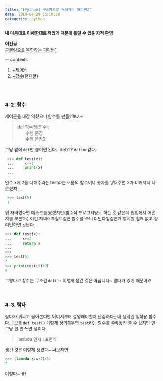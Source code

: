 ```yaml
---
title: "[Python] 구글링으로 독학하는 파이썬2"
date: 2019-08-29 15:10:28
categories: python
---
```

  
**내 마음대로 이해한대로 적었기 때문에 틀릴 수 있음 지적 환영**  
  
**이전글**  
[구글링으로 독학하는 파이썬1](https://sbeeeeeeen.github.io/python/python1/) 
   
   
-- contents  
1. [~제어문](https://sbeeeeeeen.github.io/python/python1/)
2. [~함수(현재글)](https://sbeeeeeeen.github.io/python/python2/)
   
<br><br>   
### 4-2. 함수  
제어문을 대강 익혔으니 함수를 만들어보자~  
  
> def 함수명(인수):  
> &nbsp; &nbsp; &nbsp; &nbsp;수행 문장  
> &nbsp; &nbsp; &nbsp; &nbsp;수행 문장2  
  
  그냥 앞에 `def`만 붙이면 된다...def??? `define`같다..  
  
  
```python
 >>> def test(x):
 ...     x+=2
 ...     print(x)
 ...
```
  
인수 x에 2를 더해주라는 test라는 이름의 함수이니 
숫자를 넣어주면 2가 더해져서 나오겠지 ...  

```python
 >>> test(5)
 7
```  
  
뭐 자바였다면 메소드를 썼겠지만(함수적 프로그래밍도 하는 것 같은데 현업에서 어떤지를 모른다.) 
이건 자바스크립트같은 함수를 쓰니 리턴타입같은거 명시할 필요 없고 걍 리턴하면 된단다  
  
```python  
>>> def test(x):
...     x+=2
...     return x
...
>>>
>>> test(5)
7
>>> print(test(5)+2)
9
```  
  
그렇다고 함수는 무조건 `def():` 이렇게 생긴 것은 아닙니다~ 람다가 있기 때문이죠  
<br><br>
  
### 4-3. 람다  
람다가 뭐냐고 물어본다면 어디서부터 설명해야할지 난감하다;; 내 생각엔 일회용 함수다... 보통 `def test()` 이렇게 정의해두면 `test`라는 함수를 주야장천 쓸 수 있지만 얜 그냥 한 번 쓰면 땡이다  
  
> lambda 인자 : 표현식  
  
생긴 것은 이렇게 생겼다~ 써보자면  
```python
>>> (lambda x:x+2)(5)
7
```  
이렇다~ 끝!  
